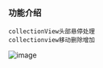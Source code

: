 ### 功能介绍
``` 
collectionView头部悬停处理
collectionview移动删除增加
```
![image](https://github.com/shumintao/SYItemsCollectionView/blob/master/WechatIMG10.jpeg)
